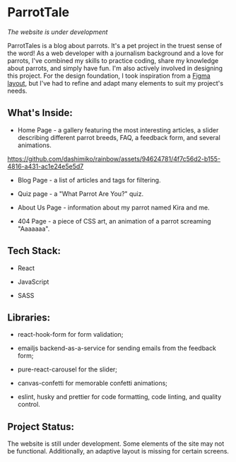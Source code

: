 # ParrotTale

_The website is under development_

ParrotTales is a blog about parrots. It's a pet project in the truest sense of the word! As a web developer with a journalism background and a love for parrots, I've combined my skills to practice coding, share my knowledge about parrots, and simply have fun. I'm also actively involved in designing this project. For the design foundation, I took inspiration from a [Figma layout](https://www.figma.com/file/rBW1MkB8NrAauPoezuL1Rn/%F0%9F%8E%A8-Creative-Website-Template-for-Figma-Community?is-community-duplicate=1&fuid=954281859369484479), but I've had to refine and adapt many elements to suit my project's needs.

## What's Inside:

- Home Page - a gallery featuring the most interesting articles, a slider describing different parrot breeds, FAQ, a feedback form, and several animations.

https://github.com/dashimiko/rainbow/assets/94624781/4f7c56d2-b155-4816-a431-ac1e24e5e5d7

- Blog Page - a list of articles and tags for filtering.

- Quiz page - a "What Parrot Are You?" quiz.

- About Us Page - information about my parrot named Kira and me.

- 404 Page - a piece of CSS art, an animation of a parrot screaming "Aaaaaaa".

## Tech Stack:

- React

- JavaScript

- SASS

## Libraries:

- react-hook-form for form validation;

- emailjs backend-as-a-service for sending emails from the feedback form;

- pure-react-carousel for the slider;

- canvas-confetti for memorable confetti animations;

- eslint, husky and prettier for code formatting, code linting, and quality control.

## Project Status:

The website is still under development. Some elements of the site may not be functional. Additionally, an adaptive layout is missing for certain screens.
